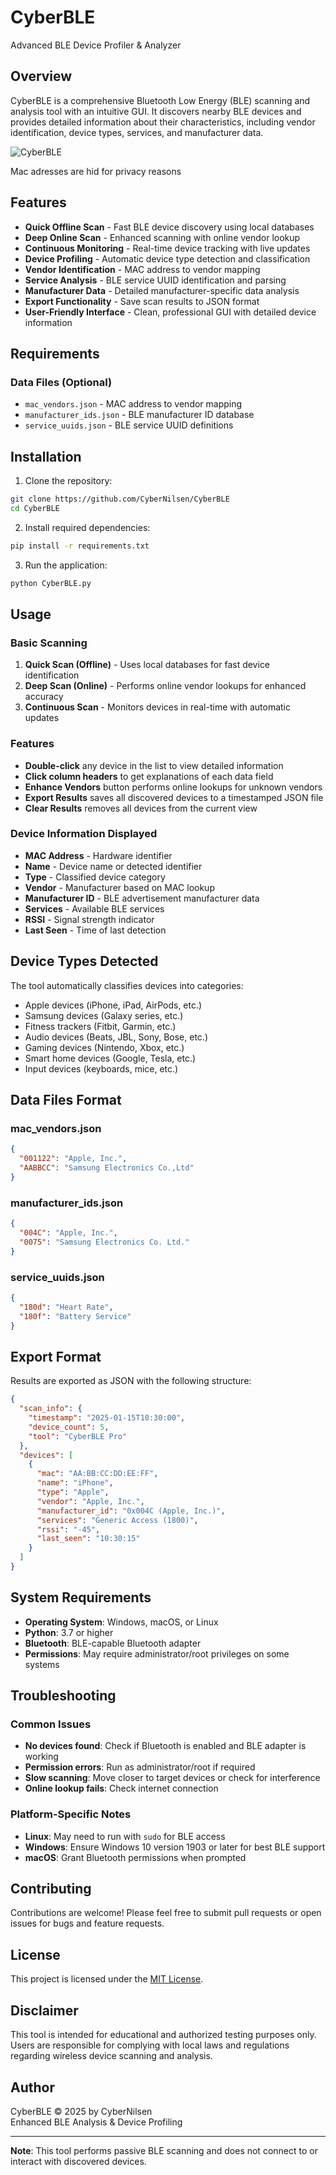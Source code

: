 # CyberBLE

Advanced BLE Device Profiler & Analyzer

## Overview

CyberBLE is a comprehensive Bluetooth Low Energy (BLE) scanning and analysis tool with an intuitive GUI. It discovers nearby BLE devices and provides detailed information about their characteristics, including vendor identification, device types, services, and manufacturer data.

![CyberBLE](https://github.com/user-attachments/assets/928c643b-1a2e-43d6-b8ef-e5ffc999f722)

Mac adresses are hid for privacy reasons


## Features

- **Quick Offline Scan** - Fast BLE device discovery using local databases
- **Deep Online Scan** - Enhanced scanning with online vendor lookup
- **Continuous Monitoring** - Real-time device tracking with live updates
- **Device Profiling** - Automatic device type detection and classification
- **Vendor Identification** - MAC address to vendor mapping
- **Service Analysis** - BLE service UUID identification and parsing
- **Manufacturer Data** - Detailed manufacturer-specific data analysis
- **Export Functionality** - Save scan results to JSON format
- **User-Friendly Interface** - Clean, professional GUI with detailed device information

## Requirements

### Data Files (Optional)
- `mac_vendors.json` - MAC address to vendor mapping
- `manufacturer_ids.json` - BLE manufacturer ID database
- `service_uuids.json` - BLE service UUID definitions

## Installation

1. Clone the repository:
```bash
git clone https://github.com/CyberNilsen/CyberBLE
cd CyberBLE
```

2. Install required dependencies:
```bash
pip install -r requirements.txt
```

3. Run the application:
```bash
python CyberBLE.py
```

## Usage

### Basic Scanning
1. **Quick Scan (Offline)** - Uses local databases for fast device identification
2. **Deep Scan (Online)** - Performs online vendor lookups for enhanced accuracy
3. **Continuous Scan** - Monitors devices in real-time with automatic updates

### Features
- **Double-click** any device in the list to view detailed information
- **Click column headers** to get explanations of each data field
- **Enhance Vendors** button performs online lookups for unknown vendors
- **Export Results** saves all discovered devices to a timestamped JSON file
- **Clear Results** removes all devices from the current view

### Device Information Displayed
- **MAC Address** - Hardware identifier
- **Name** - Device name or detected identifier
- **Type** - Classified device category
- **Vendor** - Manufacturer based on MAC lookup
- **Manufacturer ID** - BLE advertisement manufacturer data
- **Services** - Available BLE services
- **RSSI** - Signal strength indicator
- **Last Seen** - Time of last detection

## Device Types Detected

The tool automatically classifies devices into categories:
- Apple devices (iPhone, iPad, AirPods, etc.)
- Samsung devices (Galaxy series, etc.)
- Fitness trackers (Fitbit, Garmin, etc.)
- Audio devices (Beats, JBL, Sony, Bose, etc.)
- Gaming devices (Nintendo, Xbox, etc.)
- Smart home devices (Google, Tesla, etc.)
- Input devices (keyboards, mice, etc.)

## Data Files Format

### mac_vendors.json
```json
{
  "001122": "Apple, Inc.",
  "AABBCC": "Samsung Electronics Co.,Ltd"
}
```

### manufacturer_ids.json
```json
{
  "004C": "Apple, Inc.",
  "0075": "Samsung Electronics Co. Ltd."
}
```

### service_uuids.json
```json
{
  "180d": "Heart Rate",
  "180f": "Battery Service"
}
```

## Export Format

Results are exported as JSON with the following structure:
```json
{
  "scan_info": {
    "timestamp": "2025-01-15T10:30:00",
    "device_count": 5,
    "tool": "CyberBLE Pro"
  },
  "devices": [
    {
      "mac": "AA:BB:CC:DD:EE:FF",
      "name": "iPhone",
      "type": "Apple",
      "vendor": "Apple, Inc.",
      "manufacturer_id": "0x004C (Apple, Inc.)",
      "services": "Generic Access (1800)",
      "rssi": "-45",
      "last_seen": "10:30:15"
    }
  ]
}
```

## System Requirements

- **Operating System**: Windows, macOS, or Linux
- **Python**: 3.7 or higher
- **Bluetooth**: BLE-capable Bluetooth adapter
- **Permissions**: May require administrator/root privileges on some systems

## Troubleshooting

### Common Issues
- **No devices found**: Check if Bluetooth is enabled and BLE adapter is working
- **Permission errors**: Run as administrator/root if required
- **Slow scanning**: Move closer to target devices or check for interference
- **Online lookup fails**: Check internet connection

### Platform-Specific Notes
- **Linux**: May need to run with `sudo` for BLE access
- **Windows**: Ensure Windows 10 version 1903 or later for best BLE support
- **macOS**: Grant Bluetooth permissions when prompted

## Contributing

Contributions are welcome! Please feel free to submit pull requests or open issues for bugs and feature requests.

## License

This project is licensed under the [MIT License](LICENSE).

## Disclaimer

This tool is intended for educational and authorized testing purposes only. Users are responsible for complying with local laws and regulations regarding wireless device scanning and analysis.

## Author

CyberBLE © 2025 by CyberNilsen  
Enhanced BLE Analysis & Device Profiling

---

**Note**: This tool performs passive BLE scanning and does not connect to or interact with discovered devices.
